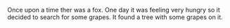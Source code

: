 Once upon a time ther was a fox. One day it was feeling very hungry so it decided to search for some grapes. It found a tree with some grapes on it. 